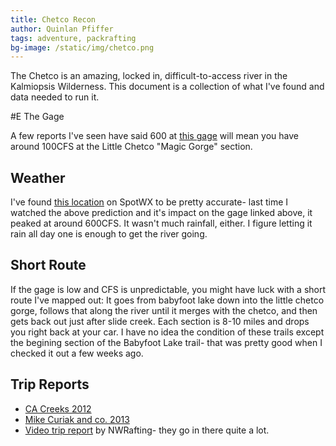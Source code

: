```yaml
---
title: Chetco Recon
author: Quinlan Pfiffer
tags: adventure, packrafting
bg-image: /static/img/chetco.png
---
```


The Chetco is an amazing, locked in, difficult-to-access river in the Kalmiopsis
Wilderness. This document is a collection of what I've found and data needed to
run it.

#E The Gage

A few reports I've seen have said 600 at [this gage](https://waterdata.usgs.gov/or/nwis/uv?site_no=14400000)
will mean you have around 100CFS at the Little Chetco "Magic Gorge" section.

## Weather

I've found [this location](https://spotwx.com/products/grib_index.php?model=gfs_pgrb2_0p25_f&lat=42.26054&lon=-123.97865&tz=America/Los_Angeles)
on SpotWX to be pretty accurate- last time I watched the above prediction and
it's impact on the gage linked above, it peaked at around 600CFS. It wasn't much
rainfall, either. I figure letting it rain all day one is enough to get the
river going.

## Short Route

If the gage is low and CFS is unpredictable, you might have luck with a short
route I've mapped out: It goes from babyfoot lake down into the little chetco
gorge, follows that along the river until it merges with the chetco, and then
gets back out just after slide creek. Each section is 8-10 miles and drops you
right back at your car. I have no idea the condition of these trails except the
begining section of the Babyfoot Lake trail- that was pretty good when I checked
it out a few weeks ago.

## Trip Reports

* [CA Creeks 2012](https://www.cacreeks.com/chetcojs.htm)
* [Mike Curiak and co. 2013](http://lacemine29.blogspot.com/2013/10/low-flow-chetco.html)
* [Video trip report](https://www.youtube.com/watch?v=MuqkwHyZVtQ) by NWRafting- they go in there quite a lot.

